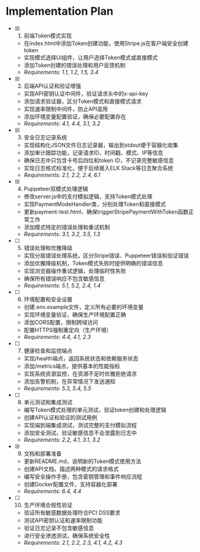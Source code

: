 # Implementation Plan

- [x] 1. 前端Token模式实现
  - 在index.html中添加Token创建功能，使用Stripe.js在客户端安全创建token
  - 实现模式选择UI组件，让用户选择Token模式或直接模式
  - 添加Token创建的错误处理和用户反馈机制
  - _Requirements: 1.1, 1.2, 1.5, 3.4_

- [x] 2. 后端API认证和验证增强
  - 实现API密钥认证中间件，验证请求头中的x-api-key
  - 添加请求验证器，区分Token模式和直接模式请求
  - 实现速率限制中间件，防止API滥用
  - 添加环境变量配置验证，确保必要配置存在
  - _Requirements: 4.1, 4.4, 3.1, 3.2_

- [x] 3. 安全日志记录系统
  - 实现结构化JSON文件日志记录器，输出到stdout便于容器化收集
  - 添加审计跟踪功能，记录请求ID、时间戳、模式、IP等信息
  - 确保日志中只包含卡号后四位和token ID，不记录完整敏感信息
  - 实现日志格式标准化，便于后续接入ELK Stack等日志聚合系统
  - _Requirements: 2.1, 2.2, 2.4, 6.1_

- [x] 4. Puppeteer双模式处理逻辑
  - 修改server.js中的支付模拟逻辑，支持Token模式处理
  - 实现PaymentModeHandler类，分别处理Token和直接模式
  - 更新payment-test.html，确保triggerStripePaymentWithToken函数正常工作
  - 添加模式特定的错误处理和重试机制
  - _Requirements: 3.1, 3.2, 3.5, 1.3_

- [ ] 5. 错误处理和优雅降级
  - 实现分层错误处理系统，区分Stripe错误、Puppeteer错误和验证错误
  - 添加优雅降级机制，Token模式失败时提供明确的错误信息
  - 实现浏览器操作重试逻辑，处理临时性失败
  - 确保所有错误响应不包含敏感信息
  - _Requirements: 5.1, 5.2, 2.4, 1.4_

- [ ] 6. 环境配置和安全设置
  - 创建.env.example文件，定义所有必要的环境变量
  - 实现环境变量验证，确保生产环境配置正确
  - 添加CORS配置，限制跨域访问
  - 配置HTTPS强制重定向（生产环境）
  - _Requirements: 4.4, 4.1, 2.3_

- [ ] 7. 健康检查和监控端点
  - 实现/health端点，返回系统状态和依赖服务状态
  - 添加/metrics端点，提供基本的性能指标
  - 实现系统资源监控，在资源不足时优雅拒绝请求
  - 添加告警机制，在异常情况下发送通知
  - _Requirements: 5.3, 5.4, 5.5_

- [ ] 8. 单元测试和集成测试
  - 编写Token模式处理的单元测试，验证token创建和处理逻辑
  - 创建API认证和验证的测试用例
  - 实现端到端集成测试，测试完整的支付模拟流程
  - 添加安全测试，验证敏感信息不会泄露到日志中
  - _Requirements: 2.2, 4.1, 3.1, 3.2_

- [x] 9. 文档和部署准备
  - 更新README.md，说明新的Token模式使用方法
  - 创建API文档，描述两种模式的请求格式
  - 编写安全操作手册，包含密钥管理和事件响应流程
  - 创建Docker配置文件，支持容器化部署
  - _Requirements: 6.4, 4.4_

- [ ] 10. 生产环境合规性验证
  - 验证所有敏感数据处理符合PCI DSS要求
  - 测试API密钥认证和速率限制功能
  - 验证日志记录不包含敏感信息
  - 进行安全渗透测试，确保系统安全性
  - _Requirements: 2.1, 2.2, 2.3, 4.1, 4.2, 4.3_